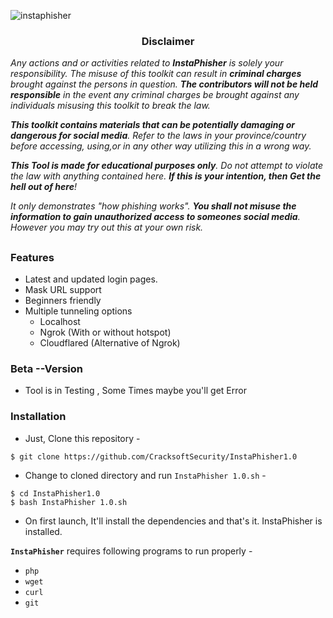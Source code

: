 <!-- InstaPhisher -->
![instaphisher](https://user-images.githubusercontent.com/69074572/152233834-a5414036-d0bc-43c6-aaa5-1d09a2b3a8f9.png)

<h3><p align="center">Disclaimer</p></h3>

<i>Any actions and or activities related to <b>InstaPhisher</b> is solely your responsibility. The misuse of this toolkit can result in <b>criminal charges</b> brought against the persons in question. <b>The contributors will not be held responsible</b> in the event any criminal charges be brought against any individuals misusing this toolkit to break the law.

<b>This toolkit contains materials that can be potentially damaging or dangerous for social media</b>. Refer to the laws in your province/country before accessing, using,or in any other way utilizing this in a wrong way.

<b>This Tool is made for educational purposes only</b>. Do not attempt to violate the law with anything contained here. <b>If this is your intention, then Get the hell out of here</b>!

It only demonstrates "how phishing works". <b>You shall not misuse the information to gain unauthorized access to someones social media</b>. However you may try out this at your own risk.</i>

##

### Features

- Latest and updated login pages.
- Mask URL support 
- Beginners friendly
- Multiple tunneling options
  - Localhost
  - Ngrok (With or without hotspot)
  - Cloudflared (Alternative of Ngrok)


### Beta --Version
  - Tool is in Testing , Some Times maybe you'll get Error 

### Installation

- Just, Clone this repository -
```
$ git clone https://github.com/CracksoftSecurity/InstaPhisher1.0
```

- Change to cloned directory and run `InstaPhisher 1.0.sh` -
```
$ cd InstaPhisher1.0
$ bash InstaPhisher 1.0.sh
```

- On first launch, It'll install the dependencies and that's it. InstaPhisher is installed.



**`InstaPhisher`** requires following programs to run properly - 
- `php`
- `wget`
- `curl`
- `git`
